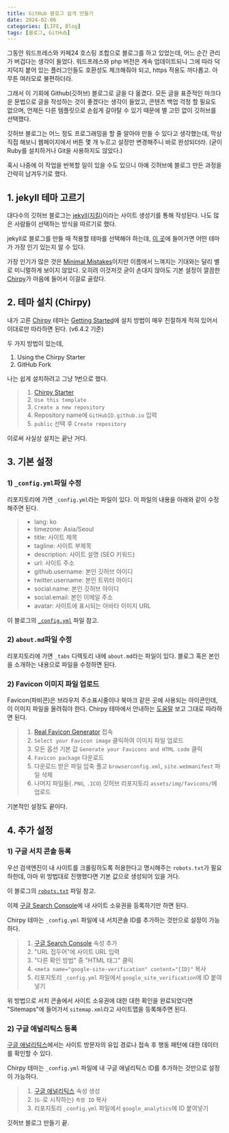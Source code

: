 ```yaml
---
title: GitHub 블로그 쉽게 만들기
date: 2024-02-06
categories: [LIFE, Blog]
tags: [블로그, GitHub]
---
```


그동안 워드프레스와 카페24 호스팅 조합으로 블로그를 하고 있었는데, 어느 순간 관리가 버겁다는 생각이 들었다. 워드프레스와 php 버전은 계속 업데이트되니 그에 따라 덕지덕지 붙어 있는 플러그인들도 호환성도 체크해줘야 되고, https 적용도 까다롭고. 아무튼 여러모로 불편하더라.

그래서 이 기회에 Github(깃허브) 블로그로 글을 다 옮겼다. 모든 글을 표준적인 마크다운 문법으로 글을 작성하는 것이 좋겠다는 생각이 들었고, 콘텐츠 백업 걱정 할 필요도 없으며, 언제든 다른 템플릿으로 손쉽게 갈아탈 수 있기 때문에 별 고민 없이 깃허브를 선택했다.

깃허브 블로그는 어느 정도 프로그래밍을 할 줄 알아야 만들 수 있다고 생각했는데, 막상 직접 해보니 웹페이지에서 버튼 몇 개 누르고 설정만 변경해주니 바로 완성되더라. (굳이 Ruby를 설치하거나 Git을 사용하지도 않았다.)

혹시 나중에 이 작업을 반복할 일이 있을 수도 있으니 아예 깃허브에 블로그 만든 과정을 간략히 남겨두기로 했다.

## 1. jekyll 테마 고르기

대다수의 깃허브 블로그는 [jekyll(지킬)](https://jekyllrb.com/)이라는 사이트 생성기를 통해 작성된다. 나도 많은 사람들이 선택하는 방식을 따르기로 했다.

jekyll로 블로그를 만들 때 적용할 테마를 선택해야 하는데, [이 곳](https://github.com/topics/jekyll-theme)에 들어가면 어떤 테마가 가장 인기 있는지 알 수 있다. 

가장 인기가 많은 것은 [Minimal Mistakes](https://github.com/mmistakes/minimal-mistakes)이지만 이름에서 느껴지는 기대와는 달리 별로 미니멀하게 보이지 않았다. 오히려 이것저것 굳이 손대지 않아도 기본 설정이 깔끔한 [Chirpy](https://github.com/cotes2020/jekyll-theme-chirpy)가 마음에 들어서 이걸로 골랐다.

## 2. 테마 설치 (Chirpy)

내가 고른 [Chirpy](https://github.com/cotes2020/jekyll-theme-chirpy) 테마는 [Getting Started](https://chirpy.cotes.page/posts/getting-started/)에 설치 방법이 매우 친절하게 적혀 있어서 이대로만 따라하면 된다. (v6.4.2 기준)

두 가지 방법이 있는데,
1. Using the Chirpy Starter
2. GitHub Fork

나는 쉽게 설치하려고 그냥 1번으로 했다.

>1. [Chirpy Starter](https://github.com/cotes2020/chirpy-starter)  
>2. `Use this template`
>3. `Create a new repository`
>4. Repository name에 `GitHubID.github.io` 입력
>5. `public` 선택 후 `Create repository`

이로써 사실상 설치는 끝난 거다.

## 3. 기본 설정

### 1) `_config.yml`파일 수정

리포지토리에 가면 `_config.yml`라는 파일이 있다. 이 파일의 내용을 아래와 같이 수정해주면 된다. 

> - lang: ko
> - timezone: Asia/Seoul
> - title: 사이트 제목
> - tagline: 사이트 부제목
> - description: 사이트 설명 (SEO 키워드)
> - url: 사이트 주소
> - github.username: 본인 깃허브 아이디
> - twitter.username: 본인 트위터 아이디
> - social.name: 본인 깃허브 아이디
> - social.email: 본인 이메일 주소
> - avatar: 사이트에 표시되는 아바타 이미지 URL

이 블로그의 [`_config.yml`](https://github.com/hleecaster/hleecaster.github.io/blob/main/_config.yml) 파일 참고.

### 2) `about.md`파일 수정

리포지토리에 가면 `_tabs` 디렉토리 내에 `about.md`라는 파일이 있다. 블로그 혹은 본인을 소개하는 내용으로 파일을 수정하면 된다.

### 2) Favicon 이미지 파일 업로드

Favicon(파비콘)은 브라우저 주소표시줄이나 북마크 같은 곳에 사용되는 아이콘인데, 이 이미지 파일을 올려줘야 한다. Chirpy 테마에서 안내하는 [도움말](https://chirpy.cotes.page/posts/customize-the-favicon/) 보고 그대로 따라하면 된다.

>1. [Real Favicon Generator](https://realfavicongenerator.net/) 접속
>2. `Select your Favicon image` 클릭하여 이미지 파일 업로드
>3. 모든 옵션 기본 값 `Generate your Favicons and HTML code` 클릭
>4. `Favicon package` 다운로드
>5. 다운로드 받은 파일 압축 풀고 `browserconfig.xml`, `site.webmanifest` 파일 삭제
>6. 나머지 파일들(`.PNG`, `.ICO`) 깃허브 리포지토리 `assets/img/favicons/`에 업로드

기본적인 설정도 끝이다.

## 4. 추가 설정

### 1) 구글 서치 콘솔 등록

우선 검색엔진이 내 사이트를 크롤링하도록 허용한다고 명시해주는 `robots.txt`가 필요하한데, 아마 위 방법대로 진행했다면 기본 값으로 생성되어 있을 거다.

이 블로그의 [`robots.txt`](https://hleecaster.github.io/robots.txt) 파일 참고.

이제 [구글 Search Console](https://search.google.com/search-console)에 내 사이트 소유권을 등록하기만 하면 된다.

Chirpy 테마는 `_config.yml` 파일에 내 서치콘솔 ID를 추가하는 것만으로 설정이 가능하다.

>1. [구글 Search Console](https://search.google.com/search-console) 속성 추가
>2. "URL 접두어"에 사이트 URL 입력
>3. "다른 확인 방법" 중 "HTML 태그" 클릭
>4. `<meta name="google-site-verification" content="{ID}"` 복사
>5. 리포지토리 `_config.yml` 파일에서 `google_site_verification`에 ID 붙여넣기

위 방법으로 서치 콘솔에서 사이트 소유권에 대한 대한 확인을 완료되었다면 "Sitemaps"에 들어가서 `sitemap.xml`라고 사이트맵을 등록해주면 된다.

### 2) 구글 애널리틱스 등록

[구글 애널리틱스](https://analytics.google.com/)에서는 사이트 방문자의 유입 경로나 접속 후 행동 패턴에 대한 데이터를 확인할 수 있다.

Chirpy 테마는 `_config.yml` 파일에 내 구글 애널리틱스 ID를 추가하는 것만으로 설정이 가능하다.

>1. [구글 애널리틱스](https://analytics.google.com/) 속성 생성
>2. (`G-`로 시작하는) `측정 ID` 복사
>3. 리포지토리 `_config.yml` 파일에서 `google_analytics`에 ID 붙여넣기


깃허브 블로그 만들기 끝.